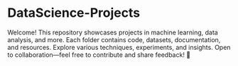 # DataScience-Projects
Welcome! This repository showcases projects in machine learning, data analysis, and more. Each folder contains code, datasets, documentation, and resources. Explore various techniques, experiments, and insights. Open to collaboration—feel free to contribute and share feedback! 🚀
